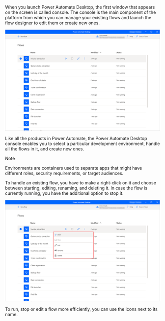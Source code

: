When you launch Power Automate Desktop, the first window that appears on the screen is called console. The console is the main component of the platform from which you can manage your existing flows and launch the flow designer to edit them or create new ones. 

![The Power Automate Desktop console.](..\media\console.png)

Like all the products in Power Automate, the Power Automate Desktop console enables you to select a particular development environment, handle all the flows in it, and create new ones.

 > [!NOTE]
 > Environments are containers used to separate apps that might have different roles, security requirements, or target audiences.

To handle an existing flow, you have to make a right-click on it and choose between starting, editing, renaming, and deleting it. In case the flow is currently running, you have the additional option to stop it. 

![The available actions in the Power Automate Desktop console.](..\media\console-actions.png)

To run, stop or edit a flow more efficiently, you can use the icons next to its name. 
